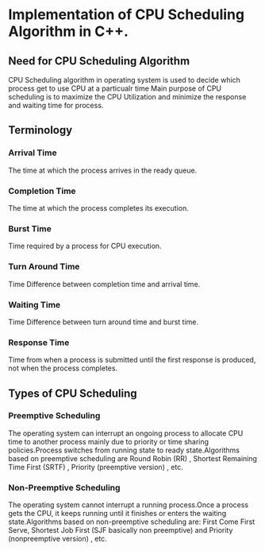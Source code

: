 # Implementation of CPU Scheduling Algorithm in C++.

## Need for CPU Scheduling Algorithm
CPU Scheduling algorithm in operating system is used to decide which process get to use CPU at a particualr time
Main purpose of CPU scheduling is to maximize the CPU Utilization and minimize the response and waiting time for process.

## Terminology 
### Arrival Time
The time at which the process arrives in the ready queue.
### Completion Time
The time at which the process completes its execution.
### Burst Time
Time required by a process for CPU execution.
### Turn Around Time
Time Difference between completion time and arrival time.
### Waiting Time
Time Difference between turn around time and burst time.
### Response Time
Time from when a process is submitted until the first response is produced, not when the process completes.

## Types of CPU Scheduling
### Preemptive Scheduling
The operating system can interrupt an ongoing process to allocate CPU time to another process mainly due to priority or time sharing policies.Process switches from running state to ready state.Algorithms based on preemptive scheduling are Round Robin (RR) , Shortest Remaining Time First (SRTF) , Priority (preemptive version) , etc.
### Non-Preemptive Scheduling
The operating system cannot interrupt a running process.Once a process gets the CPU, it keeps running until it finishes or enters the waiting state.Algorithms based on non-preemptive scheduling are: First Come First Serve, Shortest Job First (SJF basically non preemptive) and Priority (nonpreemptive version) , etc.




